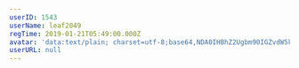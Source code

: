 ```yaml
---
userID: 1543
userName: leaf2049
regTime: 2019-01-21T05:49:00.000Z
avatar: 'data:text/plain; charset=utf-8;base64,NDA0IHBhZ2Ugbm90IGZvdW5kCg=='
userURL: null
---
```



